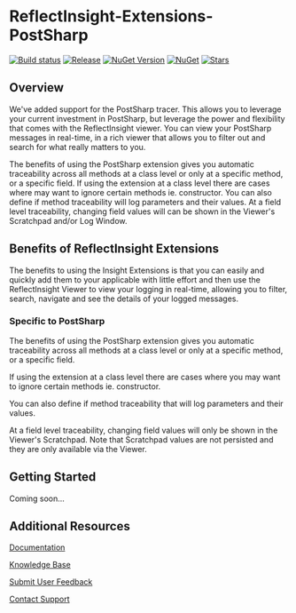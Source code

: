 # ReflectInsight-Extensions-PostSharp

[![Build status](https://ci.appveyor.com/api/projects/status/github/reflectsoftware/reflectinsight-extensions-postsharp?svg=true)](https://ci.appveyor.com/project/reflectsoftware/reflectinsight-extensions-postsharp)
[![Release](https://img.shields.io/github/release/reflectsoftware/reflectinsight-extensions-PostSharp.svg)](https://github.com/reflectsoftware/reflectinsight-extensions-PostSharp/releases/latest)
[![NuGet Version](http://img.shields.io/nuget/v/reflectsoftware.insight.extensions.PostSharp.svg?style=flat)](http://www.nuget.org/packages/ReflectSoftware.Insight.Extensions.PostSharp/)
[![NuGet](https://img.shields.io/nuget/dt/reflectsoftware.insight.extensions.PostSharp.svg)](http://www.nuget.org/packages/ReflectSoftware.Insight.Extensions.PostSharp/)
[![Stars](https://img.shields.io/github/stars/reflectsoftware/reflectinsight-extensions-PostSharp.svg)](https://github.com/reflectsoftware/reflectinsight-extensions-PostSharp/stargazers)

## Overview ##

We've added support for the PostSharp tracer. This allows you to leverage your current investment in PostSharp, but leverage the power and flexibility that comes with the ReflectInsight viewer. You can view your PostSharp messages in real-time, in a rich viewer that allows you to filter out and search for what really matters to you.

The benefits of using the PostSharp extension gives you automatic traceability across all methods at a class level or only at a specific method, or a specific field. If using the extension at a class level there are cases where may want to ignore certain methods ie. constructor. You can also define if method traceability will log parameters and their values. At a field level traceability, changing field values will can be shown in the Viewer's Scratchpad and/or Log Window. 

## Benefits of ReflectInsight Extensions ##

The benefits to using the Insight Extensions is that you can easily and quickly add them to your applicable with little effort and then use the ReflectInsight Viewer to view your logging in real-time, allowing you to filter, search, navigate and see the details of your logged messages.

### Specific to PostSharp ###

The benefits of using the PostSharp extension gives you automatic traceability across all methods at a class level or only at a specific method, or a specific field. 

If using the extension at a class level there are cases where you may want to ignore certain methods ie. constructor. 

You can also define if method traceability that will log parameters and their values. 

At a field level traceability, changing field values will only be shown in the Viewer's Scratchpad. Note that Scratchpad values are not persisted and they are only available via the Viewer.

## Getting Started

Coming soon...

## Additional Resources

[Documentation](https://reflectsoftware.atlassian.net/wiki/display/RI5/ReflectInsight+5+documentation)

[Knowledge Base](http://reflectsoftware.uservoice.com/knowledgebase)

[Submit User Feedback](http://reflectsoftware.uservoice.com/forums/158277-reflectinsight-feedback)

[Contact Support](support@reflectsoftware.com)
